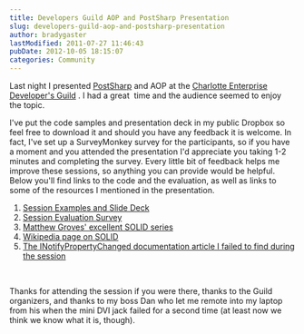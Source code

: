 ```yaml
---
title: Developers Guild AOP and PostSharp Presentation
slug: developers-guild-aop-and-postsharp-presentation
author: bradygaster
lastModified: 2011-07-27 11:46:43
pubDate: 2012-10-05 18:15:07
categories: Community
---
```


<p>Last night I presented
  <a href="http://www.sharpcrafters.com/">PostSharp</a>  and AOP at the
  <a href="http://www.developersguild.org/">Charlotte Enterprise Developer&apos;s Guild</a> . I had a great &#xA0;time and the audience seemed to enjoy the topic.</p>
<p>I&apos;ve put the code samples and presentation deck in my public Dropbox so feel free to download it and should you have any feedback it is welcome. In fact, I&apos;ve set up a SurveyMonkey survey for the participants, so if you have a moment and you attended
  the presentation I&apos;d appreciate you taking 1-2 minutes and completing the survey. Every little bit of feedback helps me improve these sessions, so anything you can provide would be helpful. Below you&apos;ll find links to the code and the evaluation, as
  well as links to some of the resources I mentioned in the presentation.&#xA0;</p>
<ol>
  <li> <a href="http://dl.dropbox.com/u/3597725/AOP_PostSharp_Guild_07262011.zip">Session Examples and Slide Deck</a>  </li>
  <li> <a href="http://www.surveymonkey.com/s/JMVLZQQ">Session Evaluation Survey</a>  </li>
  <li> <a href="http://www.sharpcrafters.com/blog/author/Matthew-Groves.aspx">Matthew Groves&apos; excellent SOLID series</a>  </li>
  <li> <a href="http://en.wikipedia.org/wiki/SOLID">Wikipedia page on SOLID</a>  </li>
  <li> <a href="http://www.sharpcrafters.com/solutions/notifypropertychanged">The INotifyPropertyChanged documentation article I failed to find during the session</a>  </li>
</ol>
<p>&#xA0;</p>
<p>Thanks for attending the session if you were there, thanks to the Guild organizers, and thanks to my boss Dan who let me remote into my laptop from his when the mini DVI jack failed for a second time (at least now we think we know what it is, though).&#xA0;</p>
